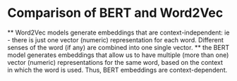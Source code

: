 # Comparison of BERT and Word2Vec
** Word2Vec models generate embeddings that are context-independent: ie - there is just one vector (numeric) representation for each word. Different senses of the word (if any) are combined into one single vector.
** the BERT model generates embeddings that allow us to have multiple (more than one) vector (numeric) representations for the same word, based on the context in which the word is used. Thus, BERT embeddings are context-dependent.

